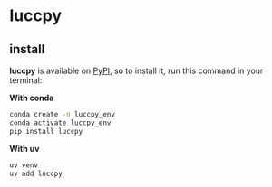 # luccpy

## install
**luccpy** is available on [PyPI](https://pypi.org/user/lixuan/), so to install it, run this command in your terminal:

**With conda**
```bash
conda create -n luccpy_env 
conda activate luccpy_env 
pip install luccpy
```

**With uv**
```bash
uv venv
uv add luccpy
```

